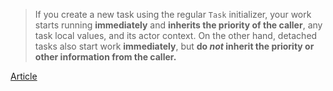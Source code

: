 >If you create a new task using the regular `Task` initializer, your work starts running **immediately** and **inherits the priority of the caller**, any task local values, and its actor context. On the other hand, detached tasks also start work **immediately**, but **do _not_ inherit the priority or other information from the caller.**

[Article](https://www.hackingwithswift.com)
